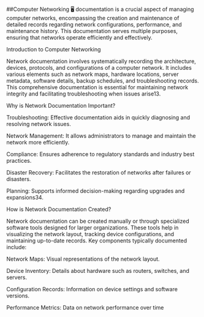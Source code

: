 
##Computer Networking 🖥 documentation
is a crucial aspect of managing computer networks, encompassing the creation and maintenance of detailed records regarding network configurations, performance, and maintenance history. This documentation serves multiple purposes, ensuring that networks operate efficiently and effectively.

Introduction to Computer Networking

Network documentation involves systematically recording the architecture, devices, protocols, and configurations of a computer network. It includes various elements such as network maps, hardware locations, server metadata, software details, backup schedules, and troubleshooting records. This comprehensive documentation is essential for maintaining network integrity and facilitating troubleshooting when issues arise13.

Why is Network Documentation Important?

Troubleshooting: Effective documentation aids in quickly diagnosing and resolving network issues.

Network Management: It allows administrators to manage and maintain the network more efficiently.

Compliance: Ensures adherence to regulatory standards and industry best practices.

Disaster Recovery: Facilitates the restoration of networks after failures or disasters.

Planning: Supports informed decision-making regarding upgrades and expansions34.

How is Network Documentation Created?

Network documentation can be created manually or through specialized software tools designed for larger organizations. These tools help in visualizing the network layout, tracking device configurations, and maintaining up-to-date records. Key components typically documented include:

Network Maps: Visual representations of the network layout.

Device Inventory: Details about hardware such as routers, switches, and servers.

Configuration Records: Information on device settings and software versions.

Performance Metrics: Data on network performance over time